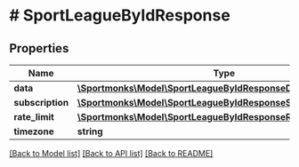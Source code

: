 # # SportLeagueByIdResponse

## Properties

Name | Type | Description | Notes
------------ | ------------- | ------------- | -------------
**data** | [**\Sportmonks\Model\SportLeagueByIdResponseData**](SportLeagueByIdResponseData.md) |  | [optional]
**subscription** | [**\Sportmonks\Model\SportLeagueByIdResponseSubscriptionInner[]**](SportLeagueByIdResponseSubscriptionInner.md) |  | [optional]
**rate_limit** | [**\Sportmonks\Model\SportLeagueByIdResponseRateLimit**](SportLeagueByIdResponseRateLimit.md) |  | [optional]
**timezone** | **string** |  | [optional]

[[Back to Model list]](../../README.md#models) [[Back to API list]](../../README.md#endpoints) [[Back to README]](../../README.md)
